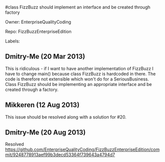 #class FizzBuzz should implement an interface and be created through factory

Owner: EnterpriseQualityCoding

Repo: FizzBuzzEnterpriseEdition

Labels: 

## Dmitry-Me (20 Mar 2013)

This is ridiculous - if I want to have another implementation of FizzBuzz I have to change main() because class FizzBuzz is hardcoded in there. The code is therefore not extensible which won't do for a SeriousBusiness. Class FizzBuzz should be implementing an appropriate interface and be created through a factory.


## Mikkeren (12 Aug 2013)

This issue should be resolved along with a solution for #20.


## Dmitry-Me (20 Aug 2013)

Resolved https://github.com/EnterpriseQualityCoding/FizzBuzzEnterpriseEdition/commit/9248778913aef99b3decd53364f739643a4794d7


